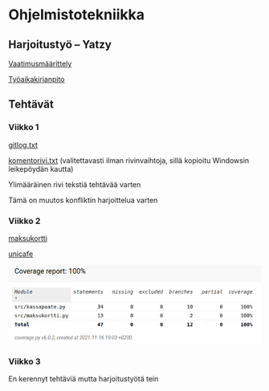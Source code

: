 # Ohjelmistotekniikka

## Harjoitustyö – Yatzy

[Vaatimusmäärittely](dokumentaatio/vaatimusmaarittely.md)

[Työaikakirjanpito](dokumentaatio/tyoaikakirjanpito.md)

## Tehtävät

### Viikko 1

[gitlog.txt](laskarit/viikko1/gitlog.txt)

[komentorivi.txt](laskarit/viikko1/komentorivi.txt)
(valitettavasti ilman rivinvaihtoja, sillä kopioitu Windowsin leikepöydän kautta)

Ylimääräinen rivi tekstiä tehtävää varten

Tämä on muutos konfliktin harjoittelua varten

### Viikko 2

[maksukortti](laskarit/viikko2/maksukortti)

[unicafe](laskarit/viikko2/unicafe)

![coverage screenshot](laskarit/viikko2/coverage.png)

### Viikko 3

En kerennyt tehtäviä mutta harjoitustyötä tein
